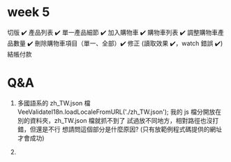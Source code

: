 # week 5

切版 ✔️
產品列表 ✔️
單一產品細節 ✔️
加入購物車 ✔️
購物車列表 ✔️
調整購物車產品數量 ✔️
刪除購物車項目（單一、全部）✔️
修正 (讀取效果 ✔️，watch 錯誤 ✔️)
結帳付款

# Q&A

1. 多國語系的 zh_TW.json 檔
   VeeValidateI18n.loadLocaleFromURL('./zh_TW.json');
   我的 js 檔分開放在別的資料夾，zh_TW.json 檔就抓不到了
   試過放不同地方，相對路徑也沒打錯，但還是不行
   想請問這個部分是什麼原因?
   (只有放範例程式碼提供的網址才會成功)

2.
